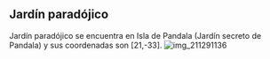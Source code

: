 ## Jardín paradójico
Jardín paradójico se encuentra en Isla de Pandala (Jardín secreto de Pandala) y sus coordenadas son [21,-33].
![img_211291136](https://media.discordapp.net/attachments/1115311447145193482/1115350155181432992/211291136.jpg)